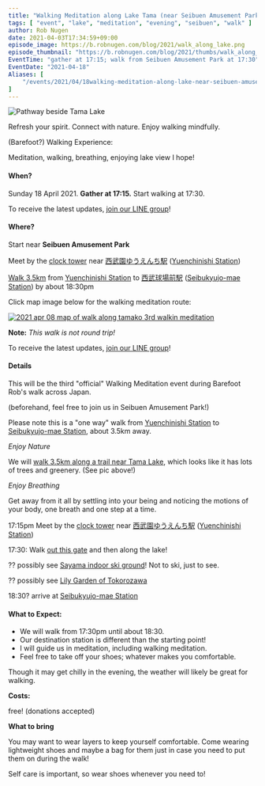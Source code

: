 ```yaml
---
title: "Walking Meditation along Lake Tama (near Seibuen Amusement Park)"
tags: [ "event", "lake", "meditation", "evening", "seibuen", "walk" ]
author: Rob Nugen
date: 2021-04-03T17:34:59+09:00
episode_image: https://b.robnugen.com/blog/2021/walk_along_lake.png
episode_thumbnail: "https://b.robnugen.com/blog/2021/thumbs/walk_along_lake.png"
EventTime: "gather at 17:15; walk from Seibuen Amusement Park at 17:30"
EventDate: "2021-04-18"
Aliases: [
    "/events/2021/04/18walking-meditation-along-lake-near-seibuen-amusement-park"
]
---
```


<img
src="https://b.robnugen.com/blog/2021/walk_along_lake.png"
alt="Pathway beside Tama Lake"
class="title" />

Refresh your spirit. Connect with nature.  Enjoy walking mindfully.

(Barefoot?) Walking Experience:

Meditation, walking, breathing, enjoying lake view I hope!

#### When?

Sunday 18 April 2021. **Gather at 17:15.** Start walking at 17:30.

To receive the latest updates, [join our LINE group](/contact/)!

#### Where?

Start near **Seibuen Amusement Park**

Meet by the
[clock tower](https://goo.gl/maps/FP3U2rAr4mJEkPk79)
near
[西武園ゆうえんち駅](https://goo.gl/maps/rdwjQrbXXEySLSyK8)
([Yuenchinishi Station](https://goo.gl/maps/rdwjQrbXXEySLSyK8))

[Walk 3.5km](https://goo.gl/maps/YQz9QjjRxkcBzrRk9)
from
[Yuenchinishi Station](https://goo.gl/maps/rdwjQrbXXEySLSyK8)
to
[西武球場前駅](https://goo.gl/maps/XfnuDS8i2bDs4khu6) ([Seibukyujo-mae Station](https://goo.gl/maps/XfnuDS8i2bDs4khu6))
by
about 18:30pm

Click map image below for the walking meditation route:

[![2021 apr 08 map of walk along tamako 3rd walkin meditation](//b.robnugen.com/quests/walk-to-niigata/2021/route_plans/thumbs/2021_apr_09_map_of_walk_along_tamako_3rd_walkin_meditation.png)](https://goo.gl/maps/gS2jRFGeqWEvFk85A)

**Note:** _This walk is not round trip!_

To receive the latest updates, [join our LINE group](/contact/)!

#### Details

This will be the
third
"official" Walking Meditation event during Barefoot Rob's walk across Japan.

(beforehand, feel free to join us in Seibuen Amusement Park!)

Please note this is a "one way" walk from
[Yuenchinishi Station](https://goo.gl/maps/rdwjQrbXXEySLSyK8)
to
[Seibukyujo-mae Station](https://goo.gl/maps/XfnuDS8i2bDs4khu6),
about
3.5km
away.

*Enjoy Nature*

We will [walk 3.5km along a trail near Tama Lake](https://goo.gl/maps/YQz9QjjRxkcBzrRk9), which looks like it has lots of trees and greenery.  (See pic above!)

*Enjoy Breathing*

Get away from it all by settling into your being and noticing the
motions of your body, one breath and one step at a time.

17:15pm Meet by the [clock tower](https://goo.gl/maps/FP3U2rAr4mJEkPk79)
near
[西武園ゆうえんち駅](https://goo.gl/maps/rdwjQrbXXEySLSyK8)
([Yuenchinishi Station](https://goo.gl/maps/rdwjQrbXXEySLSyK8))

17:30: Walk [out this gate](https://goo.gl/maps/x8D8Sf2hPPF7DcoB9) and then along the lake!

?? possibly see [Sayama indoor ski ground](https://goo.gl/maps/kzsaG2Qfmyqa71xx8)!  Not to ski, just to see.

?? possibly see [Lily Garden of Tokorozawa](https://goo.gl/maps/7KcCTstSxGkCkzPV9)

18:30? arrive at [Seibukyujo-mae Station](https://goo.gl/maps/XfnuDS8i2bDs4khu6)

#### What to Expect:

* We will walk from 17:30pm until about 18:30.
* Our destination station is different than the starting point!
* I will guide us in meditation, including walking meditation.
* Feel free to take off your shoes; whatever makes you comfortable.

Though it may get chilly in the evening, the weather will likely be great for walking.

**Costs:**

free! (donations accepted)

**What to bring**

You may want to wear layers to keep yourself
comfortable.  Come wearing lightweight shoes and maybe a bag for them
just in case you need to put them on during the walk!

Self care is important, so wear shoes whenever you need to!
